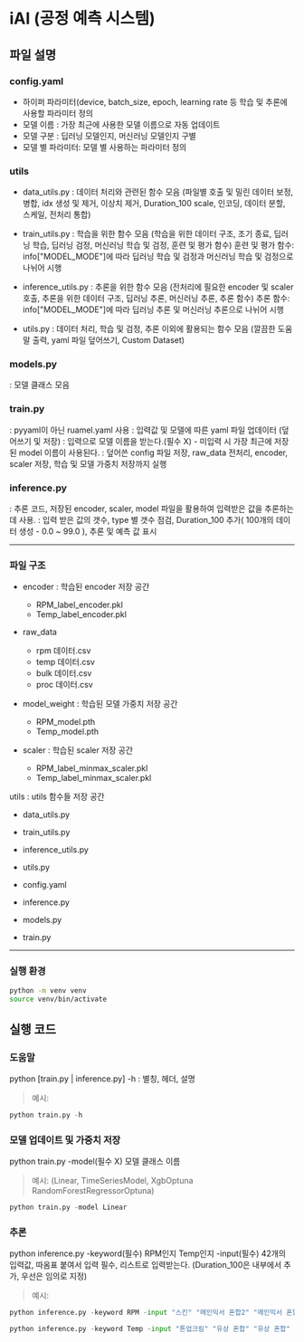 # iAI (공정 예측 시스템)

## 파일 설명

### config.yaml
  - 하이퍼 파라미터(device, batch_size, epoch, learning rate 등 학습 및 추론에 사용할 파라미터 정의
  - 모델 이름 : 가장 최근에 사용한 모델 이름으로 자동 업데이트 
  - 모델 구분 : 딥러닝 모델인지, 머신러닝 모델인지 구별
  - 모델 별 파라미터: 모델 별 사용하는 파라미터 정의

### utils
  - data_utils.py
    : 데이터 처리와 관련된 함수 모음
    (파일별 호출 및 밀린 데이터 보정, 병합, idx 생성 및 제거, 이상치 제거, Duration_100 scale, 인코딩, 데이터 분할, 스케일, 전처리 통합)

  - train_utils.py
    : 학습을 위한 함수 모음
    (학습을 위한 데이터 구조, 조기 종료, 딥러닝 학습, 딥러닝 검정, 머신러닝 학습 및 검정, 훈련 및 평가 함수)
    훈련 및 평가 함수: info["MODEL_MODE"]에 따라 딥러닝 학습 및 검정과 머신러닝 학습 및 검정으로 나뉘어 시행
  
  - inference_utils.py
    : 추론을 위한 함수 모음
    (전처리에 필요한 encoder 및 scaler 호출, 추론을 위한 데이터 구조, 딥러닝 추론, 머신러닝 추론, 추론 함수)
    추론 함수: info["MODEL_MODE"]에 따라 딥러닝 추론 및 머신러닝 추론으로 나뉘어 시행

  - utils.py
    : 데이터 처리, 학습 및 검정, 추론 이외에 활용되는 함수 모음
    (깔끔한 도움말 출력, yaml 파일 덮어쓰기, Custom Dataset)

### models.py
  : 모델 클래스 모음

### train.py
  : pyyaml이 아닌 ruamel.yaml 사용
  : 입력값 및 모델에 따른 yaml 파일 업데이터 (덮어쓰기 및 저장)
  : 입력으로 모델 이름을 받는다.(필수 X) - 미입력 시 가장 최근에 저장된 model 이름이 사용된다.
  : 덮어쓴 config 파일 저장, raw_data 전처리, encoder, scaler 저장, 학습 및 모델 가중치 저장까지 실행

### inference.py
  : 추론 코드, 저장된 encoder, scaler, model 파일을 활용하여 입력받은 값을 추론하는 데 사용.
  : 입력 받은 값의 갯수, type 별 갯수 점검, Duration_100 추가( 100개의 데이터 생성 - 0.0 ~ 99.0 ), 추론 및 예측 값 표시

---

### 파일 구조

- encoder : 학습된 encoder 저장 공간
  - RPM_label_encoder.pkl
  - Temp_label_encoder.pkl

- raw_data
  - rpm 데이터.csv
  - temp 데이터.csv
  - bulk 데이터.csv
  - proc 데이터.csv

- model_weight : 학습된 모델 가중치 저장 공간
  - RPM_model.pth 
  - Temp_model.pth

- scaler : 학습된 scaler 저장 공간
  - RPM_label_minmax_scaler.pkl
  - Temp_label_minmax_scaler.pkl

utils : utils 함수들 저장 공간
  - data_utils.py
  - train_utils.py
  - inference_utils.py
  - utils.py

- config.yaml
- inference.py
- models.py
- train.py

---

### 실행 환경

```bash
python -m venv venv
source venv/bin/activate
```

## 실행 코드
### 도움말
python [train.py | inference.py] -h : 별칭, 헤더, 설명

> 예시:
```python
python train.py -h
```

### 모델 업데이트 및 가중치 저장
python train.py -model(필수 X) 모델 클래스 이름

> 예시: (Linear, TimeSeriesModel, XgbOptuna RandomForestRegressorOptuna)

```python
python train.py -model Linear
```
### 추론
python inference.py -keyword(필수) RPM인지 Temp인지 -input(필수) 42개의 입력값, 따옴표 붙여서 입력 필수, 리스트로 입력받는다. (Duration_100은 내부에서 추가, 우선은 임의로 지정)

>예시:
```python
python inference.py -keyword RPM -input "스킨" "메인믹서 혼합2" "메인믹서 혼합" "0.0" "0.0" "0.0" "0.0" "0.0" "1.0" "0.0" "0.0" "0.0" "0.0" "0.0" "0.0" "0.0" "1." "0.0" "0.0" "0.0" "0.0" "0.0" "0.0" "0.0" "1.0" "0.0" "0.0" "0.0" "0.0" "0.0" "0.0" "0.0" "0.0" "0.0" "0.0" "0.0" "0.0" "0.0" "0.0" "0.0" "1200" "2000"

python inference.py -keyword Temp -input "톤업크림" "유상 혼합" "유상 혼합" "0.0" "0.0" "0.0" "1.0" "0.0" "0.0" "0.0" "0.0" "0.0" "0.0" "0.0" "0.0" "0.0" "1.0" "0.0" "0.0" "0.0" "0.0" "0.0" "0.0" "0.0" "1.0" "0.0" "0.0" "0.0" "0.0" "0.0" "0.0" "0.0" "0.0" "0.0" "0.0" "0.0" "0.0" "0.0" "0.0" "0.0" "1800" "2000"
```